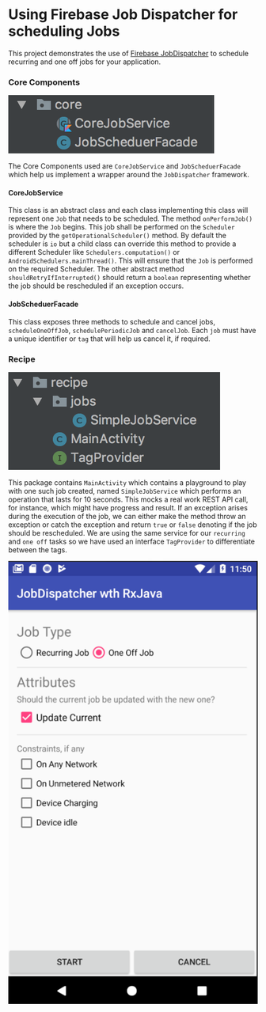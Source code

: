 # Using Firebase Job Dispatcher for scheduling Jobs

This project demonstrates the use of [Firebase JobDispatcher](https://github.com/firebase/firebase-jobdispatcher-android "Firebase Job Scheduler Github page") to schedule recurring and one off jobs for your application. 

### Core Components

<img src="img/ss_core.png" />

The Core Components used are `CoreJobService` and `JobScheduerFacade` which help us implement a wrapper around the `JobDispatcher` framework.

#### CoreJobService
This class is an abstract class and each class implementing this class will represent one `Job` that needs to be scheduled. The method `onPerformJob()` is where the `Job` begins. This job shall be performed on the `Scheduler` provided by the `getOperationalScheduler()` method. By default the scheduler is `io` but a child class can override this method to provide a different Scheduler like `Schedulers.computation()` or `AndroidSchedulers.mainThread()`. This will ensure that the `Job` is performed on the required Scheduler. The other abstract method `shouldRetryIfInterrupted()` should return a `boolean` representing whether the job should be rescheduled if an exception occurs. 

#### JobScheduerFacade

This class exposes three methods to schedule and cancel jobs, `scheduleOneOffJob`, `schedulePeriodicJob` and `cancelJob`. Each `job` must have a unique identifier or `tag` that will help us cancel it, if required.

### Recipe

<img src="img/ss_recipes.png"/>

This package contains `MainActivity` which contains a playground to play with one such job created, named `SimpleJobService` which performs an operation that lasts for 10 seconds. This mocks a real work REST API call, for instance, which might have progress and result. If an exception arises during the execution of the job, we can either make the method throw an exception or catch the exception and return `true` or `false` denoting if the job should be rescheduled. We are using the same service for our `recurring` and `one off` tasks so we have used an interface `TagProvider` to differentiate between the tags.

<img src="img/ss_mainactivity.png"/>